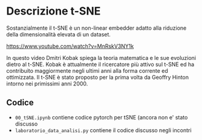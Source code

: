 # Descrizione t-SNE

Sostanzialmente il t-SNE è un non-linear embedder adatto alla riduzione della dimensionalità elevata di un dataset.

https://www.youtube.com/watch?v=MnRskV3NY1k

In questo video Dmitri Kobak spiega la teoria matematica e le sue evoluzioni dietro al t-SNE.
Kobak è attualmente il ricercatore più attivo sul t-SNE ed ha contribuito maggiormente negli ultimi anni alla forma corrente ed ottimizzata.
Il t-SNE è stato proposto per la prima volta da Geoffry Hinton intorno nei primissimi anni 2000.


## Codice

- `00_tSNE.ipynb` contiene codice pytorch per tSNE (ancora non e' stato discusso
- `laboratorio_data_analisi.py` contiene il codice discusso negli incontri

